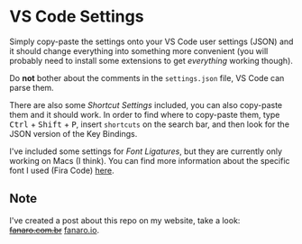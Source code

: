 # VS Code Settings

Simply copy-paste the settings onto your VS Code user settings (JSON) and it should change everything into something more convenient (you will probably need to install some extensions to get *everything* working though).

Do **not** bother about the comments in the `settings.json` file, VS Code can parse them.

There are also some *Shortcut Settings* included, you can also copy-paste them and it should work. In order to find where to copy-paste them, type <kbd>Ctrl</kbd> + <kbd>Shift</kbd> + <kbd>P</kbd>, insert `shortcuts` on the search bar, and then look for the JSON version of the Key Bindings.

I've included some settings for *Font Ligatures*, but they are currently only working on Macs (I think). You can find more information about the specific font I used (Fira Code) [here][fira_code].

## Note 

I've created a post about this repo on my website, take a look: ~~[fanaro.com.br][fanaro.com.br]~~ [fanaro.io][fanaro.io].


[fanaro.com.br]: http://fanaro.com.br/my-vs-code-settings/
[fanaro.io]: https://fanaro.io/
[fira_code]: https://github.com/tonsky/FiraCode 